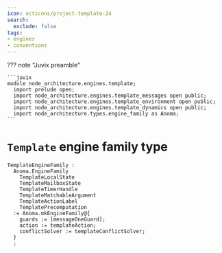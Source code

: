 ```yaml
---
icon: octicons/project-template-24
search:
  exclude: false
tags:
- engines
- conventions
---
```


??? note "Juvix preamble"

    ```juvix
    module node_architecture.engines.template;
      import prelude open;
      import node_architecture.engines.template_messages open public;
      import node_architecture.engines.template_environment open public;
      import node_architecture.engines.template_dynamics open public;
      import node_architecture.types.engine_family as Anoma;
    ```

# `Template` engine family type

<!-- --8<-- [start:template-engine-family] -->
```juvix
TemplateEngineFamily :
  Anoma.EngineFamily
    TemplateLocalState
    TemplateMailboxState
    TemplateTimerHandle
    TemplateMatchableArgument
    TemplateActionLabel
    TemplatePrecomputation
  := Anoma.mkEngineFamily@{
    guards := [messageOneGuard];
    action := templateAction;
    conflictSolver := templateConflictSolver;
  }
  ;
```
<!-- --8<-- [end:ticker-engine-family] -->
